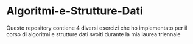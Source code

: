 # Algoritmi-e-Strutture-Dati
Questo repository contiene 4 diversi esercizi che ho implementato per il corso di algoritmi e strutture dati svolti durante la mia laurea triennale
